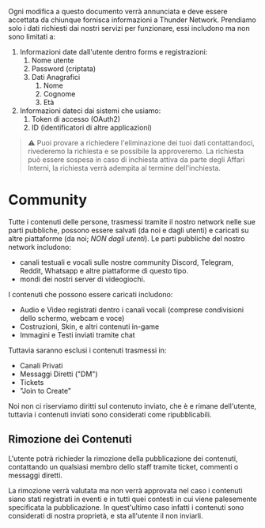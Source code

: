 Ogni modifica a questo documento verrà annunciata e deve essere accettata da chiunque fornisca informazioni a Thunder Network.
Prendiamo solo i dati richiesti dai nostri servizi per funzionare, essi includono ma non sono limitati a:
1. Informazioni date dall'utente dentro forms e registrazioni:
    1. Nome utente
    2. Password (criptata)
    3. Dati Anagrafici
	    1. Nome
	    2. Cognome
	    3. Età
2. Informazioni dateci dai sistemi che usiamo:
    1. Token di accesso (OAuth2)
    2. ID (identificatori di altre applicazioni)

> ⚠️ Puoi provare a richiedere l'eliminazione dei tuoi dati contattandoci, rivederemo la richiesta e se possibile la approveremo. La richiesta può essere sospesa in caso di inchiesta attiva da parte degli Affari Interni, la richiesta verrà adempita al termine dell'inchiesta.
# Community
Tutte i contenuti delle persone, trasmessi tramite il nostro network nelle sue parti pubbliche, possono essere salvati (da noi e dagli utenti) e caricati su altre piattaforme (da noi; *NON dagli utenti*).
Le parti pubbliche del nostro network includono:
- canali testuali e vocali sulle nostre community Discord, Telegram, Reddit, Whatsapp e altre piattaforme di questo tipo.
- mondi dei nostri server di videogiochi.

I contenuti che possono essere caricati includono:
- Audio e Video registrati dentro i canali vocali (comprese condivisioni dello schermo, webcam e voce)
- Costruzioni, Skin, e altri contenuti in-game
- Immagini e Testi inviati tramite chat

Tuttavia saranno esclusi i contenuti trasmessi in:
- Canali Privati
- Messaggi Diretti ("DM")
- Tickets
- "Join to Create"

Noi non ci riserviamo diritti sul contenuto inviato, che è e rimane dell'utente, tuttavia i contenuti inviati sono considerati come ripubblicabili. 
## Rimozione dei Contenuti
L'utente potrà richieder la rimozione della pubblicazione dei contenuti, contattando un qualsiasi membro dello staff tramite ticket, commenti o messaggi diretti.

La rimozione verrà valutata ma non verrà approvata nel caso i contenuti siano stati registrati in eventi e in tutti quei contesti in cui viene palesemente specificata la pubblicazione. In quest'ultimo caso infatti i contenuti sono considerati di nostra proprietà, e sta all'utente il non inviarli.